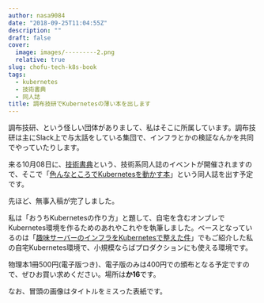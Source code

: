 ```yaml
---
author: nasa9084
date: "2018-09-25T11:04:55Z"
description: ""
draft: false
cover:
  image: images/---------2.png
  relative: true
slug: chofu-tech-k8s-book
tags:
  - kubernetes
  - 技術書典
  - 同人誌
title: 調布技研でKubernetesの薄い本を出します
---
```



調布技研、という怪しい団体がありまして、私はそこに所属しています。調布技研は主にSlack上で与太話をしている集団で、インフラとかの検証なんかを共同でやっていたりします。

来る10月08日に、[技術書典](https://techbookfest.org/)という、技術系同人誌のイベントが開催されますので、そこで「[色んなところでKubernetesを動かす本](https://techbookfest.org/event/tbf05/circle/53000003)」という同人誌を出す予定です。

先ほど、無事入稿が完了しました。

私は「おうちKubernetesの作り方」と題して、自宅を含むオンプレでKubernetes環境を作るためのあれやこれやを執筆しました。ベースとなっているのは「[趣味サーバーのインフラをKubernetesで整えた件](/my-infra-with-k8s/)」でもご紹介した私の自宅Kubernetes環境で、小規模ならばプロダクションにも使える環境です。

物理本1冊500円(電子版つき)、電子版のみは400円での頒布となる予定ですので、ぜひお買い求めください。場所は**か16**です。

なお、冒頭の画像はタイトルをミスった表紙です。



